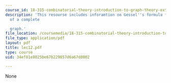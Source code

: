 ```yaml
---
course_id: 18-315-combinatorial-theory-introduction-to-graph-theory-extremal-and-enumerative-combinatorics-spring-2005
description: 'This resourse includes inforamtion on Gessel''s formula for Tutte polynomial
  of a complete

  graph.'
file_location: /coursemedia/18-315-combinatorial-theory-introduction-to-graph-theory-extremal-and-enumerative-combinatorics-spring-2005/34ef81e8025be67b229857d6a67d0002_lec12.pdf
file_type: application/pdf
layout: pdf
title: lec12.pdf
type: course
uid: 34ef81e8025be67b229857d6a67d0002

---
```

None